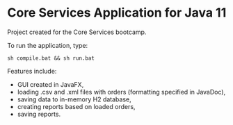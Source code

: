 # Core Services Application for Java 11
Project created for the Core Services bootcamp.

To run the application, type:
```
sh compile.bat && sh run.bat
```

Features include:
- GUI created in JavaFX,
- loading .csv and .xml files with orders (formatting specified in JavaDoc),
- saving data to in-memory H2 database,
- creating reports based on loaded orders,
- saving reports.
